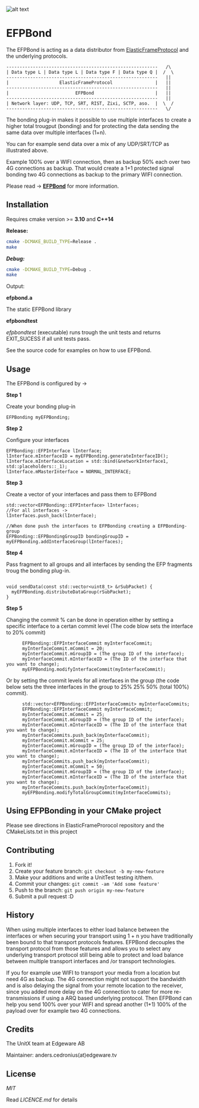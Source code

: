 ![alt text](https://bitbucket.org/unitxtra/efpbond/raw/9e7b4f0d8a79343bcabf6781eb1af001e83ce786/efpbondingblack.png)

# EFPBond

The EFPBond is acting as a data distributor from [ElasticFrameProtocol](https://bitbucket.org/unitxtra/efp/src/master/) and the underlying protocols.

```
---------------------------------------------------------   /\
| Data type L | Data type L | Data type F | Data type Q |  /  \
---------------------------------------------------------   ||
|                   ElasticFrameProtocol                |   ||
---------------------------------------------------------   ||
|                         EFPBond                       |   ||
---------------------------------------------------------   ||
| Network layer: UDP, TCP, SRT, RIST, Zixi, SCTP, aso.  |  \  /
---------------------------------------------------------   \/

```

The bonding plug-in makes it possible to use multiple interfaces to create a higher total trougput (bonding) and for protecting the data sending the same data over multiple interfaces (1+n).

You can for example send data over a mix of any UDP/SRT/TCP as illustrated above.

Example 100% over a WIFI connection, then as backup 50% each over two 4G connections as backup. That would create a 1+1 protected signal bonding two 4G connections as backup to the primary WIFI connection.

Please read -> [**EFPBond**](https://edgeware-my.sharepoint.com/:p:/g/personal/anders_cedronius_edgeware_tv/Efpyixw-TG5KuUupbCKUgfgBM3zNs-_dhM5RbUBjgdrKpw?e=NcBUBW) for more information.


## Installation

Requires cmake version >= **3.10** and **C++14**

**Release:**

```sh
cmake -DCMAKE_BUILD_TYPE=Release .
make
```

***Debug:***

```sh
cmake -DCMAKE_BUILD_TYPE=Debug .
make
```

Output: 

**efpbond.a**

The static EFPBond library 
 
**efpbondtest**

*efpbondtest* (executable) runs trough the unit tests and returns EXIT_SUCESS if all unit tests pass.

See the source code for examples on how to use EFPBond.


## Usage

The EFPBond is configured by ->

**Step 1**

Create your bonding plug-in

```
EFPBonding myEFPBonding;
```

**Step 2**

Configure your interfaces

```
EFPBonding::EFPInterface lInterface;
lInterface.mInterfaceID = myEFPBonding.generateInterfaceID();
lInterface.mInterfaceLocation = std::bind(&networkInterface1, std::placeholders::_1);
lInterface.mMasterInterface = NORMAL_INTERFACE;
```

**Step 3**

Create a vector of your interfaces and pass them to EFPBond

```
std::vector<EFPBonding::EFPInterface> lInterfaces;
//For all interfaces ->
lInterfaces.push_back(lInterface);

//When done push the interfaces to EFPBonding creating a EFPBonding-group
EFPBonding::EFPBondingGroupID bondingGroupID = myEFPBonding.addInterfaceGroup(lInterfaces);

```

**Step 4**

Pass fragment to all groups and all interfaces by sending the EFP fragments troug the bonding plug-in.

```

void sendData(const std::vector<uint8_t> &rSubPacket) {
  myEFPBonding.distributeDataGroup(rSubPacket);
}

```

**Step 5**

Changing the commit % can be done in operation either by setting a specific interface to a certan commit level (The code blow sets the interface to 20% commit)

```
      EFPBonding::EFPInterfaceCommit myInterfaceCommit;
      myInterfaceCommit.mCommit = 20;
      myInterfaceCommit.mGroupID = (The group ID of the interface);
      myInterfaceCommit.mInterfaceID = (The ID of the interface that you want to change);
      myEFPBonding.modifyInterfaceCommit(myInterfaceCommit);

```

Or by setting the commit levels for all interfaces in the group (the code below sets the three interfaces in the group to 25% 25% 50% (total 100%) commit).

```
      std::vector<EFPBonding::EFPInterfaceCommit> myInterfaceCommits;
      EFPBonding::EFPInterfaceCommit myInterfaceCommit;
      myInterfaceCommit.mCommit = 25;
      myInterfaceCommit.mGroupID = (The group ID of the interface);
      myInterfaceCommit.mInterfaceID = (The ID of the interface that you want to change);
      myInterfaceCommits.push_back(myInterfaceCommit);
      myInterfaceCommit.mCommit = 25;
      myInterfaceCommit.mGroupID = (The group ID of the interface);
      myInterfaceCommit.mInterfaceID = (The ID of the interface that you want to change);
      myInterfaceCommits.push_back(myInterfaceCommit);
      myInterfaceCommit.mCommit = 50;
      myInterfaceCommit.mGroupID = (The group ID of the interface);
      myInterfaceCommit.mInterfaceID = (The ID of the interface that you want to change);
      myInterfaceCommits.push_back(myInterfaceCommit);
      myEFPBonding.modifyTotalGroupCommit(myInterfaceCommits);

```




## Using EFPBonding in your CMake project

Please see directions in ElasticFrameProrocol repository and the CMakeLists.txt in this project


## Contributing

1. Fork it!
2. Create your feature branch: `git checkout -b my-new-feature`
3. Make your additions and write a UnitTest testing it/them.
4. Commit your changes: `git commit -am 'Add some feature'`
5. Push to the branch: `git push origin my-new-feature`
6. Submit a pull request :D

## History

When using multiple interfaces to either load balance between the interfaces or when securing your transport using 1 + n you have traditionally been bound to that transport protocols features.  EFPBond decouples the transport protocol from those features and allows you to select any underlying transport protocol still being able to protect and load balance between multiple transport interfaces and /or transport technologies. 

If you for example use WIFI to transport your media from a location but need 4G as backup. The 4G connection might not support the bandwidth and is also delaying the signal from your remote location to the receiver, since you added more delay on the 4G connection to cater for more re-transmissions if using a ARQ based underlying protocol. Then EFPBond can help you send 100% over your WIFI and spread another (1+1) 100% of the payload over for example two 4G connections. 


## Credits

The UnitX team at Edgeware AB

Maintainer: anders.cedronius(at)edgeware.tv



## License

*MIT*

Read *LICENCE.md* for details